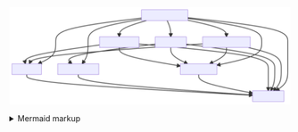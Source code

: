 <!-- generated by mermaid compile action - START -->
![~mermaid diagram 1~](/diagrams/src_site_dependencies-md-1.svg)
<details>
  <summary>Mermaid markup</summary>

```mermaid
flowchart TD
    gov-model --> ddd-shared;
    
    calendar-model --> ddd-shared;
    
    money-model --> ddd-shared;
    
    banking-model --> ddd-shared;
    banking-model --> gov-model;
    banking-model --> money-model;
    
    loan-model --> ddd-shared;
    loan-model --> money-model;
    loan-model --> calendar-model;
    
    cashreceipt-model --> ddd-shared;
    cashreceipt-model --> gov-model;
    cashreceipt-model --> money-model;

    accounting-model --> ddd-shared;
    accounting-model --> gov-model;
    accounting-model --> money-model;
    accounting-model --> loan-model;
    accounting-model --> banking-model;
    accounting-model --> calendar-model;
    accounting-model --> cashreceipt-model;
```

</details>
<!-- generated by mermaid compile action - END -->
